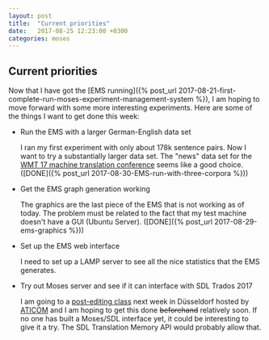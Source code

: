 ```yaml
---
layout: post
title:  "Current priorities"
date:   2017-08-25 12:23:00 +0300
categories: moses
---
```

## Current priorities

Now that I have got the [EMS running]({% post_url 2017-08-21-first-complete-run-moses-experiment-management-system %}), I am hoping to move forward with some more interesting experiments. Here are some of the things I want to get done this week:

* Run the EMS with a larger German-English data set

  I ran my first experiment with only about 178k sentence pairs. Now I want to try a substantially larger data set. The "news" data set for the [WMT 17 machine translation conference](http://www.statmt.org/wmt17/translation-task.html) seems like a good choice. ([DONE]({% post_url 2017-08-30-EMS-run-with-three-corpora %}))

* Get the EMS graph generation working 

  The graphics are the last piece of the EMS that is not working as of today. The problem must be related to the fact that my test machine doesn't have a GUI (Ubuntu Server). ([DONE]({% post_url 2017-08-29-ems-graphics %}))

* Set up the EMS web interface

  I need to set up a LAMP server to see all the nice statistics that the EMS generates.

* Try out Moses server and see if it can interface with SDL Trados 2017

  I am going to a [post-editing class](http://aticom.de/aktuelle-termine/workshop-pe-mue-apps./) next week in Düsseldorf hosted by [ATICOM](http://aticom.de/) and I am hoping to get this done ~~beforehand~~ relatively soon. If no one has built a Moses/SDL interface yet, it could be interesting to give it a try. The SDL Translation Memory API would probably allow that.

